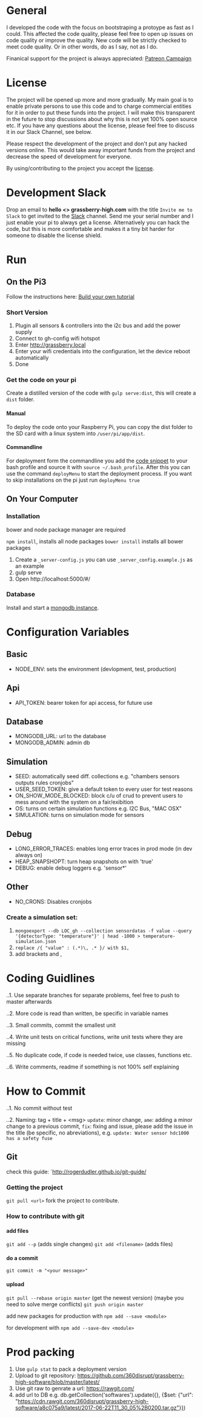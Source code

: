 # General
I developed the code with the focus on bootstraping a protoype as fast as I could. This affected the code quality, please feel free to open up issues on code quality or improve the quality. New code will be strictly checked to meet code quality. Or in other words, do as I say, not as I do.

Finanical support for the project is always appreciated: [Patreon Campaign](https://www.patreon.com/grassberry)

# License
The project will be opened up more and more gradually. My main goal is to enable private persons to use this code and to charge commercial entities for it in order to put these funds into the project. I will make this transparent in the future to stop discussions about why this is not yet 100% open source etc. If you have any questions about the license, please feel free to discuss it in our Slack Channel, see below.

Please respect the development of the project and don't put any hacked versions online. This would take away important funds from the project and decrease the speed of development for everyone.

By using/contributing to the project you accept the [license](https://github.com/360disrupt/grassberry-high/blob/master/LICENSE).

# Development Slack

Drop an email to **hello \<\> grassberry-high.com** with the title `Invite me to Slack`
to get invited to the [Slack](https://grassberryhigh.slack.com/) channel.
Send me your serial number and I just enable your pi to always get a license. Alternatively you can hack the code, but this is more comfortable and makes it a tiny bit harder for someone to disable the license shield.

# Run

## On the Pi3
Follow the instructions here:
[Build your own tutorial](http://blog.grassberry-high.com/build-your-own-grassberry-high/)

### Short Version

1. Plugin all sensors & controllers into the i2c bus and add the power supply
2. Connect to gh-config wifi hotspot
3. Enter http://grassberry.local
3. Enter your wifi credentials into the configuration, let the device reboot automatically
4. Done

### Get the code on your pi
Create a distilled version of the code with `gulp serve:dist`, this will create a `dist` folder.

#### Manual
To deploy the code onto your Raspberry Pi, you can copy the dist folder to the SD card with a linux system into `/user/pi/app/dist`.

#### Commandline
For deployment form the commandline you add the [code snippet](./.bash_profile.sh) to your bash profile and source it with `source ~/.bash_profile`. After this you can use the command `deployMenu` to start the deployment process. If you want to skip installations on the pi just run `deployMenu true`

## On Your Computer

### Installation

bower and node package manager are required

`npm install`, installs all node packages
`bower install` installs all bower packages

1. Create a `_server-config.js` you can use `_server_config.example.js` as an example
2. gulp serve
3. Open http://localhost:5000/#/

### Database

Install and start a [mongodb instance](https://www.mongodb.com/de).


# Configuration  Variables

## Basic

- NODE_ENV: sets the environment (devlopment, test, production)

## Api

- API_TOKEN: bearer token for api access, for future use

## Database

- MONGODB_URL: url to the database
- MONGODB_ADMIN: admin db

## Simulation

- SEED: automatically seed diff. collections e.g. "chambers sensors outputs rules cronjobs"
- USER_SEED_TOKEN: give a default token to every user for test reasons
- ON_SHOW_MODE_BLOCKED: block c/u of crud to prevent users to mess around with the system on a fair/exibition
- OS: turns on certain simulation functions e.g. I2C Bus, "MAC OSX"
- SIMULATION: turns on simulation mode for sensors

## Debug

- LONG_ERROR_TRACES: enables long error traces in prod mode (in dev always on)
- HEAP_SNAPSHOPT: turn heap snapshots on with 'true'
- DEBUG: enable debug loggers e.g. 'sensor*'

## Other

- NO_CRONS: Disables cronjobs

### Create a simulation set:

1. `mongoexport --db LOC_gh --collection sensordatas -f value --query '{detectorType: "temperature"}' | head -1000 > temperature-simulation.json`
2. `replace /{ "value" : (.*)\, .* }/ with $1,`
3. add brackets and ,


# Coding Guidlines

..1. Use separate branches for separate problems, feel free to push to master afterwards

..2. More code is read than written, be specific in variable names

..3. Small commits, commit the smallest unit

..4. Write unit tests on critical functions, write unit tests where they are missing

..5. No duplicate code, if code is needed twice, use classes, functions etc.

..6. Write comments, readme if something is not 100% self explaining

# How to Commit

..1. No commit without test

..2. Naming: tag + title + \<msg\> `update`: minor change, `ame`: adding a minor change to a previous commit, `fix`: fixing and issue, please add the issue in the title (be specific, no abreviations), e.g. `update: Water sensor hdc1000 has a safety fuse`

## Git
check this guide: `http://rogerdudler.github.io/git-guide/

### Getting the project
`git pull <url>`
fork the project to contribute.

### How to contribute with git

#### add files
`git add --p` (adds single changes)
`git add <filename>` (adds files)

#### do a commit
`git commit -m "<your message>"`

#### upload
`git pull --rebase origin master` (get the newest version)
(maybe you need to solve merge conflicts)
`git push origin master`

add new packages for production with
`npm add --save <module>`

for development with
`npm add --save-dev <module>`

# Prod packing
1) Use `gulp stat` to pack a deployment version
2) Upload to git repository: https://github.com/360disrupt/grassberry-high-software/blob/master/latest/
3) Use git raw to genrate a url: https://rawgit.com/
4) add url to DB e.g. db.getCollection('softwares').update({}, {$set: {"url": "https://cdn.rawgit.com/360disrupt/grassberry-high-software/a8c075a9/latest/2017-06-22T11_30_05%2B0200.tar.gz"}})
